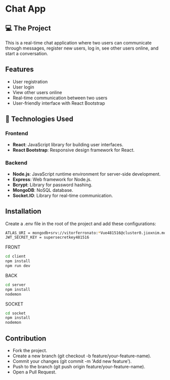 # Chat App

## 💻 The Project
This is a real-time chat application where two users can communicate through messages, register new users, log in, see other users online, and start a conversation.

## Features

- User registration
- User login
- View other users online
- Real-time communication between two users
- User-friendly interface with React Bootstrap

## 🚀 Technologies Used

### Frontend

- **React**: JavaScript library for building user interfaces.
- **React Bootstrap**: Responsive design framework for React.

### Backend

- **Node.js**: JavaScript runtime environment for server-side development.
- **Express**: Web framework for Node.js.
- **Bcrypt**: Library for password hashing.
- **MongoDB**: NoSQL database.
- **Socket.IO**: Library for real-time communication.

## Installation
Create a .env file in the root of the project and add these configurations:
```bash
ATLAS_URI = mongodb+srv://vitorferronato:*Vue481516@cluster0.jioxnim.mongodb.net/chat-app?retryWrites=true&w=majority&appName=Cluster0
JWT_SECRET_KEY = supersecretkey481516
```

FRONT
```bash
cd client
npm install
npm run dev
```

BACK
```bash
cd server
npm install
nodemon
```

SOCKET
```bash
cd socket
npm install
nodemon
```

## Contribution
- Fork the project.
- Create a new branch (git checkout -b feature/your-feature-name).
- Commit your changes (git commit -m 'Add new feature').
- Push to the branch (git push origin feature/your-feature-name).
- Open a Pull Request.
